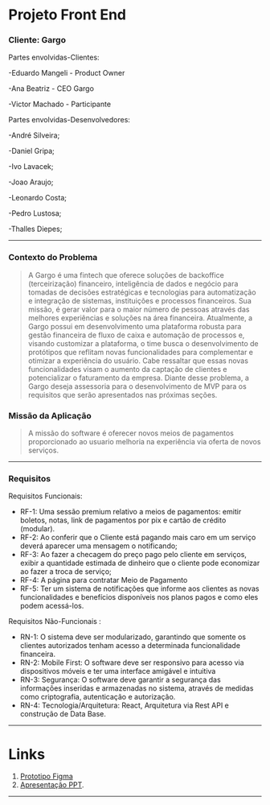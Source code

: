 # Projeto Front End

### Cliente: Gargo

Partes envolvidas-Clientes: 

-Eduardo Mangeli - Product Owner

-Ana Beatriz - CEO Gargo

-Victor Machado - Participante 

Partes envolvidas-Desenvolvedores: 

-André Silveira;

-Daniel Gripa;

-Ivo Lavacek;

-Joao Araujo;

-Leonardo Costa;

-Pedro Lustosa;

-Thalles Diepes;


---
 
### Contexto do Problema

>A Gargo é uma fintech que oferece soluções de backoffice (terceirização) financeiro, inteligência de dados e negócio para
tomadas de decisões estratégicas e tecnologias para automatização e integração de sistemas, instituições e processos
financeiros.
Sua missão, é gerar valor para o maior número de pessoas através das melhores experiências e soluções na área
financeira.
Atualmente, a Gargo possui em desenvolvimento uma plataforma robusta para gestão financeira de fluxo de caixa e
automação de processos e, visando customizar a plataforma, o time busca o desenvolvimento de protótipos que reflitam
novas funcionalidades para complementar e otimizar a experiência do usuário. Cabe ressaltar que essas novas
funcionalidades visam o aumento da captação de clientes e potencializar o faturamento da empresa.
Diante desse problema, a Gargo deseja assessoria para o desenvolvimento de MVP para os requisitos que serão
apresentados nas próximas seções.


### Missão da Aplicação
> A missão do software é oferecer novos meios de pagamentos proporcionado ao usuario melhoria na experiência via oferta de novos serviços.
---

 ### Requisitos 
 
Requisitos Funcionais:
- RF-1: Uma sessão premium relativo a meios de pagamentos: emitir boletos, notas, link de pagamentos por pix e cartão de crédito (modular).
- RF-2: Ao conferir que o Cliente está pagando mais caro em um serviço deverá aparecer uma mensagem o notificando;
- RF-3: Ao fazer a checagem do preço pago pelo cliente em serviços, exibir a quantidade estimada de dinheiro que o cliente pode economizar ao fazer a troca de serviço;
- RF-4: A página para contratar Meio de Pagamento 
- RF-5: Ter um sistema de notificações que informe aos clientes as novas funcionalidades e benefícios disponíveis nos planos pagos e como eles podem acessá-los.




Requisitos Não-Funcionais :
- RN-1: O sistema deve ser modularizado, garantindo que somente os clientes autorizados tenham acesso a determinada funcionalidade financeira.
- RN-2: Mobile First: O software deve ser responsivo para acesso via dispositivos móveis e ter uma interface amigável e intuitiva
- RN-3: Segurança: O software deve garantir a segurança das informações inseridas e armazenadas no sistema, através de medidas como criptografia, autenticação e autorização.
- RN-4: Tecnologia/Arquitetura: React, Arquitetura via Rest API e construção de Data Base.
 



---

# Links

1. [Prototipo Figma](https://www.figma.com/file/UQwjuJDpzlV7yrwtp6r3X7/Prot%C3%B3tipo?node-id=0%3A1&t=zQOwD6tRuLFyWUhV-1)
2. [Apresentação PPT](https://liveestacio-my.sharepoint.com/:p:/g/personal/202204188775_alunos_ibmec_edu_br/EVYH_XzXCZNMptKcbvp-3PEBx_94LWNL4W8Sx15wsQ3vkg?e=BDLdA6).


---
